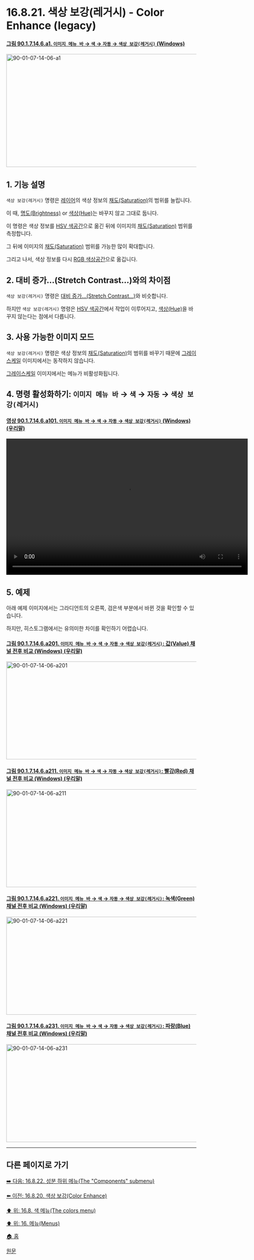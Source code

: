 # 16.8.21. 색상 보강(레거시) - Color Enhance (legacy)

<a id="90-01-07-14-06-a1"></a>

#### [그림 90.1.7.14.6.a1. `이미지 메뉴 바` → `색` → `자동` → `색상 보강(레거시)` (Windows)](./90-01-07-14-06-color_enhance_legacy.md#90-01-07-14-06-a1)
<img width="556" height="299" alt="90-01-07-14-06-a1" src="https://github.com/user-attachments/assets/1ba606e9-27ef-42b1-826e-5deb4a1c8ce1" />

<a id="16-08-21-s1"></a>

## 1. 기능 설명
`색상 보강(레거시)` 명령은 [레이어](./19-glossaryx-layer.md)의 색상 정보의 [채도(Saturation)](./19-glossaryx-saturation.md)의 범위를 늘립니다.

이 때, [명도(Brightness)](./19-glossaryx-brightness.md) or [색상(Hue)](./19-glossaryx-hue.md)는 바꾸지 않고 그대로 둡니다.

이 명령은 색상 정보를 [HSV 색공간](./19-glossaryx-color_model_hsv.md)으로 옮긴 뒤에 이미지의 [채도(Saturation)](./19-glossaryx-saturation.md) 범위를 측정합니다. 

그 뒤에 이미지의 [채도(Saturation)](./19-glossaryx-saturation.md) 범위를 가능한 많이 확대합니다.

그리고 나서, 색상 정보를 다시 [RGB 색상공간](./19-glossaryx-color_mode_rgb.md)으로 옮깁니다.

<a id="16-08-21-s2"></a>

## 2. 대비 증가…(Stretch Contrast…)와의 차이점
`색상 보강(레거시)` 명령은 [대비 증가…(Stretch Contrast…)](./16-08-18-00-stretch-contrast.md)와 비슷합니다.

하지만 `색상 보강(레거시)` 명령은 [HSV 색공간](./19-glossaryx-color_model_hsv.md)에서 작업이 이루어지고, [색상(Hue)](./19-glossaryx-hue.md)을 바꾸지 않는다는 점에서 다릅니다.

<a id="16-08-21-s3"></a>

## 3. 사용 가능한 이미지 모드
`색상 보강(레거시)` 명령은 색상 정보의 [채도(Saturation)](./19-glossaryx-saturation.md)의 범위를 바꾸기 때문에 [그레이스케일](./19-glossaryx-color_mode_grayscale.md) 이미지에서는 동작하지 않습니다.

[그레이스케일](./19-glossaryx-color_mode_grayscale.md) 이미지에서는 메뉴가 비활성화됩니다.

<a id="16-08-21-s4"></a>

## 4. 명령 활성화하기: `이미지 메뉴 바` → `색` → `자동` → `색상 보강(레거시)`

<a id="90-01-07-14-06-a101"></a>

#### [영상 90.1.7.14.6.a101. `이미지 메뉴 바` → `색` → `자동` → `색상 보강(레거시)` (Windows) (우리말)](./90-01-07-14-06-color_enhance_legacy.md#90-01-07-14-06-a101)
<video controls="controls" width="640" height="360" src="https://github.com/user-attachments/assets/ad66a5ad-b12d-4479-9b47-13512bfaa8b5"></video>

<a id="16-08-21-s5"></a>

## 5. 예제
아래 예제 이미지에서는 그라디언트의 오른쪽, 검은색 부분에서 바뀐 것을 확인할 수 있습니다.

하지만, 히스토그램에서는 유의미한 차이를 확인하기 어렵습니다.

<a id="90-01-07-14-06-a201"></a>

#### [그림 90.1.7.14.6.a201. `이미지 메뉴 바` → `색` → `자동` → `색상 보강(레거시)`: 값(Value) 채널 전후 비교 (Windows) (우리말)](./90-01-07-14-06-color_enhance_legacy.md#90-01-07-14-06-a201)
<img width="760" height="259" alt="90-01-07-14-06-a201" src="https://github.com/user-attachments/assets/6101fca2-0e95-4d20-9e0b-69527d143e84" />

<a id="90-01-07-14-06-a211"></a>

#### [그림 90.1.7.14.6.a211. `이미지 메뉴 바` → `색` → `자동` → `색상 보강(레거시)`: 빨강(Red) 채널 전후 비교 (Windows) (우리말)](./90-01-07-14-06-color_enhance_legacy.md#90-01-07-14-06-a211)
<img width="760" height="259" alt="90-01-07-14-06-a211" src="https://github.com/user-attachments/assets/43f3df72-10ab-40f8-a117-90d44ae2c6f3" />

<a id="90-01-07-14-06-a221"></a>

#### [그림 90.1.7.14.6.a221. `이미지 메뉴 바` → `색` → `자동` → `색상 보강(레거시)`: 녹색(Green) 채널 전후 비교 (Windows) (우리말)](./90-01-07-14-06-color_enhance_legacy.md#90-01-07-14-06-a221)
<img width="760" height="259" alt="90-01-07-14-06-a221" src="https://github.com/user-attachments/assets/9d44bbd1-f2cc-42e3-92c3-c748718edb9e" />

<a id="90-01-07-14-06-a231"></a>

#### [그림 90.1.7.14.6.a231. `이미지 메뉴 바` → `색` → `자동` → `색상 보강(레거시)`: 파랑(Blue) 채널 전후 비교 (Windows) (우리말)](./90-01-07-14-06-color_enhance_legacy.md#90-01-07-14-06-a231)
<img width="760" height="259" alt="90-01-07-14-06-a231" src="https://github.com/user-attachments/assets/46acfcfa-b90d-4455-b804-4e27e88c0e62" />

***

## 다른 페이지로 가기

[➡️ 다음: 16.8.22. 성분 하위 메뉴(The "Components" submenu)](./16-08-22-the-components-submenu.md)

[⬅️ 이전: 16.8.20. 색상 보강(Color Enhance)](./16-08-20-color-enhance.md)

[⬆️ 위: 16.8. 색 메뉴(The colors menu)](./16-08-00-the-colors-menu.md)

[⬆️ 위: 16. 메뉴(Menus)](./16-00-menus.md)

[🏠 홈](./00-home.md)

[원문]()